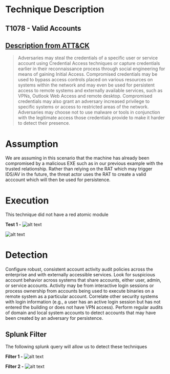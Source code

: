 # Technique Description
## T1078 - Valid Accounts
## [Description from ATT&CK](https://attack.mitre.org/techniques/T1078/) 
>Adversaries may steal the credentials of a specific user or service account using Credential Access techniques or capture credentials earlier in their reconnaissance process through social engineering for means of gaining Initial Access. Compromised credentials may be used to bypass access controls placed on various resources on systems within the network and may even be used for persistent access to remote systems and externally available services, such as VPNs, Outlook Web Access and remote desktop. Compromised credentials may also grant an adversary increased privilege to specific systems or access to restricted areas of the network. Adversaries may choose not to use malware or tools in conjunction with the legitimate access those credentials provide to make it harder to detect their presence.

# Assumption
We are assuming in this scenario that the machine has already been compromised by a malicious EXE such as in our previous example with the trusted relationship. Rather than relying on the RAT which may trigger IDS/AV in the future, the threat actor uses the RAT to create a valid acccount which will then be used for persistence. 

# Execution
This technique did not have a red atomic module

**Test 1 -**
![alt text](./Valid1)


![alt text](./Valid2)

# Detection
Configure robust, consistent account activity audit policies across the enterprise and with externally accessible services. Look for suspicious account behavior across systems that share accounts, either user, admin, or service accounts. Activity may be from interactive login sessions or process ownership from accounts being used to execute binaries on a remote system as a particular account. Correlate other security systems with login information (e.g., a user has an active login session but has not entered the building or does not have VPN access). Perform regular audits of domain and local system accounts to detect accounts that may have been created by an adversary for persistence.

## Splunk Filter
The following splunk query will allow us to detect these techniques

**Filter 1 -**
![alt text]()

**Filter 2 -**
![alt text]()
